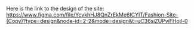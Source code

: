 Here is the link to the design of the site:
https://www.figma.com/file/YcvkhHJ8QnZrEkMe6ICYlT/Fashion-Site-(Copy)?type=design&node-id=2-2&mode=design&t=uC36sjZUPviFHojl-0
